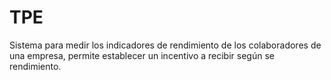 # TPE
Sistema para medir los indicadores de rendimiento de los colaboradores de una empresa, permite establecer un incentivo a recibir según se rendimiento.
